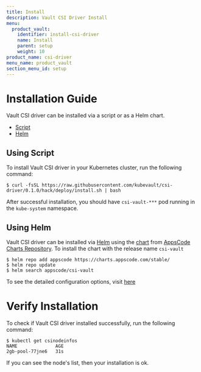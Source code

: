 ```yaml
---
title: Install
description: Vault CSI Driver Install
menu:
  product_vault:
    identifier: install-csi-driver
    name: Install
    parent: setup
    weight: 10
product_name: csi-driver
menu_name: product_vault
section_menu_id: setup
---
```


# Installation Guide

Vault CSI driver can be installed via a script or as a Helm chart.

<ul class="nav nav-tabs" id="installerTab" role="tablist">
  <li class="nav-item">
    <a class="nav-link active" id="script-tab" data-toggle="tab" href="#script" role="tab" aria-controls="script" aria-selected="true">Script</a>
  </li>
  <li class="nav-item">
    <a class="nav-link" id="helm-tab" data-toggle="tab" href="#helm" role="tab" aria-controls="helm" aria-selected="false">Helm</a>
  </li>
</ul>
<div class="tab-content" id="installerTabContent">
  <div class="tab-pane fade show active" id="script" role="tabpanel" aria-labelledby="script-tab">

## Using Script

To install Vault CSI driver in your Kubernetes cluster, run the following command:

```console
$ curl -fsSL https://raw.githubusercontent.com/kubevault/csi-driver/0.1.0/hack/deploy/install.sh | bash
```

After successful installation, you should have `csi-vault-***` pod running in the `kube-system` namespace.

</div>
<div class="tab-pane fade" id="helm" role="tabpanel" aria-labelledby="helm-tab">

## Using Helm

Vault CSI driver can be installed via [Helm](https://helm.sh) using the [chart](https://github.com/appscode/kubevault/csi-driver/tree/0.1.0/chart/csi-vault) from [AppsCode Charts Repository](https://github.com/appscode/charts). To install the chart with the release name `csi-vault`

```console
$ helm repo add appscode https://charts.appscode.com/stable/
$ helm repo update
$ helm search appscode/csi-vault
```

To see the detailed configuration options, visit [here](https://github.com/kubevault/csi-driver/tree/chart/chart/csi-vault)
</div>


# Verify  Installation

To check if Vault CSI driver installed successfully, run the following command:

```console
$ kubectl get csinodeinfos
NAME              AGE
2gb-pool-77jne6   31s
```

If you can see the node's list, then your installation is ok.
